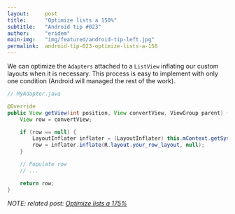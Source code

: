 ```yaml
---
layout:     post
title:      "Optimize lists a 150%"
subtitle:   "Android tip #023"
author:     "eridem"
main-img:   "img/featured/android-tip-left.jpg"
permalink:  android-tip-023-optimize-lists-a-150
---
```


We can optimize the `Adapters` attached to a `ListView` inflating our custom layouts when it is necessary. This process is easy to implement with only one condition (Android will managed the rest of the work).

```java
// MyAdapter.java

@Override
public View getView(int position, View convertView, ViewGroup parent) {
    View row = convertView;

    if (row == null) {
        LayoutInflater inflater = (LayoutInflater) this.mContext.getSystemService(Context.LAYOUT_INFLATER_SERVICE);
        row = inflater.inflate(R.layout.your_row_layout, null);     
    }

    // Populate row
    // ...

    return row;
}
```

*NOTE: related post: [Optimize lists a 175%](/android-tip-024-optimize-lists-a-175)*
